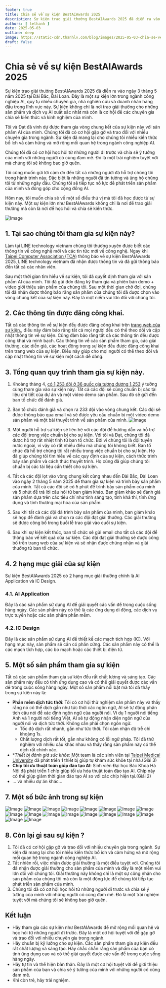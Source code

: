 ```yaml
---
footer: true
title: Chia sẻ về sự kiện BestAIAwards 2025
description: Sự kiện trao giải thưởng BestAIAwards 2025 đã diễn ra vào ngày 3 tháng 5 năm 2025 tại Đài Bắc, Đài Loan. Đây là một sự kiện lớn trong ngành công nghiệp AI, quy tụ nhiều chuyên gia, nhà nghiên cứu và doanh nhân hàng đầu trong lĩnh vực này. Sự kiện không chỉ là nơi trao giải thưởng cho những sản phẩm và dịch vụ AI xuất sắc nhất mà còn là cơ hội để các chuyên gia chia sẻ kiến thức và kinh nghiệm của mình.
authors: [ lethanh ]
date: 2025-05-03
outline: deep
image: https://static-cdn.thanhlv.com/blog/images/2025-05-03-chia-se-ve-su-kien-bestaiawards-2025/bestAI2025.jpg
draft: false
---
```


# Chia sẻ về sự kiện BestAIAwards 2025

Sự kiện trao giải thưởng BestAIAwards 2025 đã diễn ra vào ngày 3 tháng 5 năm 2025 tại Đài Bắc, Đài Loan. Đây là một sự kiện lớn trong ngành công nghiệp AI, quy tụ nhiều chuyên gia, nhà nghiên cứu và doanh nhân hàng đầu trong lĩnh vực này. Sự kiện không chỉ là nơi trao giải thưởng cho những sản phẩm và dịch vụ AI xuất sắc nhất mà còn là cơ hội để các chuyên gia chia sẻ kiến thức và kinh nghiệm của mình.

Tôi và Đạt đã vinh dự được tham gia vòng chung kết của sự kiện này với sản phẩm AI của mình. Chúng tôi đã có cơ hội gặp gỡ và trao đổi với nhiều chuyên gia trong ngành. Sự kiện đã mang lại cho chúng tôi nhiều kiến thức bổ ích và cảm hứng và mở rộng mối quan hệ trong ngành công nghiệp AI. 

Chúng tôi đã có cơ hội học hỏi từ những người đi trước và chia sẻ ý tưởng của mình với những người có cùng đam mê. Đó là một trải nghiệm tuyệt vời mà chúng tôi sẽ không bao giờ quên.

Tôi cũng muốn gửi lời cảm ơn đến tất cả những người đã hỗ trợ chúng tôi trong hành trình này. Đặc biệt là những người đã tin tưởng và ủng hộ chúng tôi từ những ngày đầu. Chúng tôi sẽ tiếp tục nỗ lực để phát triển sản phẩm của mình và đóng góp cho cộng đồng AI.

Hôm nay, tôi muốn chia sẻ về một số điều thú vị mà tôi đã học được từ sự kiện này. Một sự kiện lớn như BestAIAwards không chỉ là nơi để trao giải thưởng mà còn là nơi để học hỏi và chia sẻ kiến thức.

![Image](https://static-cdn.thanhlv.com/blog/images/2025-05-03-chia-se-ve-su-kien-bestaiawards-2025/bestAI2025.jpg)

## 1. Tại sao chúng tôi tham gia sự kiện này?

Làm tại LINE technology vietnam chúng tôi thường xuyên được biết các thông tin về công nghệ mới và các tin tức mới về công nghệ. Ngay khi [Taipei Computer Association (TCA)](https://www.tca.org.tw/en/) thông báo về sự kiện BestAIAwards 2025, LINE technology vietnam đã nhận được thông tin và đã gửi thông báo đến tất cả các nhân viên. 

Sau một thời gian tìm hiểu về sự kiện, tôi đã quyết định tham gia với sản phẩm AI của mình. Tôi đã gửi đơn đăng ký tham gia và phiên bản demo + video giới thiệu sản phẩm của chúng tôi. Sau một thời gian chờ đợi, chúng tôi đã nhận được thông báo rằng sản phẩm của chúng tôi đã được chọn vào vòng chung kết của sự kiện này. Đây là một niềm vui lớn đối với chúng tôi.

## 2. Các thông tin được đăng công khai.

Tất cả các thông tin về sự kiện đều được đăng công khai trên [trang web của sự kiện.](https://bestaiawards.com.tw/), điều này đảm bảo rằng tất cả mọi người đều có thể theo dõi và cập nhật thông tin về sự kiện. Cũng đảm bảo rằng tất cả các thông tin đều được công khai và minh bạch. Các thông tin về các sản phẩm tham gia, các giải thưởng, các diễn giả, các hoạt động trong sự kiện đều được đăng công khai trên trang web của sự kiện. Điều này giúp cho mọi người có thể theo dõi và cập nhật thông tin về sự kiện một cách dễ dàng.

## 3. Tổng quan quy trình tham gia sự kiện này.
1. Khoảng tháng 4, [có 1,253 đội ở 36 quốc gia tương đương 1,253](https://www.moea.gov.tw/Mns/doit_e/news/News_En.aspx?kind=6&menu_id=5673&news_id=119252) ý tưởng cùng tham gia vào sự kiện này. Tất cả các đội sẽ cùng chuẩn bị các tài liệu chi tiết của dự án và một video demo sản phẩm. Sau đó sẽ gửi đến ban tổ chức để đánh giá. 

2. Ban tổ chức đánh giá và chọn ra 233 đội vào vòng chung kết. Các đội sẽ được thông báo qua email và sẽ được yêu cầu chuẩn bị một video demo sản phẩm và một bài thuyết trình về sản phẩm của mình.
   ![Image](https://static-cdn.thanhlv.com/blog/images/2025-05-03-chia-se-ve-su-kien-bestaiawards-2025/5090c410-d7cb-454b-b933-eeef5d897c59.jpg)

3. Một người hỗ trợ sự kiện sẽ liên hệ với các đội để hướng dẫn và hỗ trợ các đội trong việc chuẩn bị cho sự kiện. Với tôi và Đạt, chúng tôi đã được hỗ trợ rất nhiệt tình từ ban tổ chức. Bởi vì chúng tôi là đội tuyển nước ngoài, vì vậy có rất nhiều điều mà chúng tôi không biết. Ban tổ chức đã hỗ trợ chúng tôi rất nhiều trong việc chuẩn bị cho sự kiện. Họ đã giúp chúng tôi tìm hiểu về các quy định của sự kiện, cách thức trình bày sản phẩm và cách thức thuyết trình. Họ cũng đã giúp chúng tôi chuẩn bị các tài liệu cần thiết cho sự kiện.

4. Tất cả các đội lọt vào vòng chung kết cùng nhau đến Đài Bắc, Đài Loan vào ngày 2 tháng 5 năm 2025 để tham gia sự kiện và trình bày sản phẩm của mình. Tất cả các đội sẽ có 5 phút để trình bày sản phẩm của mình và 5 phút để trả lời câu hỏi từ ban giám khảo. Ban giám khảo sẽ đánh giá sản phẩm dựa trên các tiêu chí như tính sáng tạo, tính khả thi, tính ứng dụng và tính thương mại hóa của sản phẩm.

5. Sau khi tất cả các đội đã trình bày sản phẩm của mình, ban giám khảo sẽ họp để đánh giá và chọn ra các đội đạt giải thưởng. Các giải thưởng sẽ được công bố trong buổi lễ trao giải vào cuối sự kiện.

6. Sau khi sự kiện kết thúc, ban tổ chức sẽ gửi email cho tất cả các đội để thông báo về kết quả của sự kiện. Các đội đạt giải thưởng sẽ được công bố trên trang web của sự kiện và sẽ nhận được chứng nhận và giải thưởng từ ban tổ chức.

## 4. 2 hạng mục giải của sự kiện
Sự kiện BestAIAwards 2025 có 2 hạng mục giải thưởng chính là AI Application và IC Design.
### 4.1. AI Application
Đây là các sản phẩm sử dụng AI để giải quyết các vấn đề trong cuộc sống hàng ngày. Các sản phẩm này có thể là các ứng dụng di động, các dịch vụ trực tuyến hoặc các sản phẩm phần mềm. 

### 4.2. IC Design
Đây là các sản phẩm sử dụng AI để thiết kế các mạch tích hợp (IC). Với hạng mục này, sản phẩm sẽ cần có phần cứng. Các sản phẩm này có thể là các mạch tích hợp, các bo mạch hoặc các thiết bị điện tử.

## 5. Một số sản phẩm tham gia sự kiện
Tất cả các sản phẩm tham gia sự kiện đều rất chất lượng và sáng tạo. Các sản phẩm này đều có tính ứng dụng cao và có thể giải quyết được các vấn đề trong cuộc sống hàng ngày. Một số sản phẩm nổi bật mà tôi đã thấy trong sự kiện này là:
- **Phần mềm dịch tức thời**: Tôi có cơ hội thử nghiệm sản phẩm này và thấy rằng nó có thể dịch gần như tức thời các ngôn ngữ, AI sẽ tự động phân tích câu nói để xác định ngôn ngữ của người nói. Ví dụ 1 người nói tiếng Anh và 1 người nói tiếng Việt, AI sẽ tự động nhận diện ngôn ngữ của người nói và dịch tức thời. Không cần phải chọn ngôn ngữ.
    - Tốc độ dịch rất nhanh, gần như tức thời. Tôi cảm nhận độ trễ chỉ khoảng 1s.
    - Chất lượng dịch rất tốt, gần như không có lỗi ngữ pháp. Tôi đã thử nghiệm với nhiều câu khác nhau và thấy rằng sản phẩm này có thể dịch rất chính xác. 
- **Thiết bị đánh giá sức khỏe*: Một team là các sinh viên tại [Taipei Medical University](https://eng.tmu.edu.tw/) đã phát triển 1 thiết bị giúp tự khám sức khỏe tại nhà.(Giải 3)
- **Chíp tối ưu thuật toán giúp đào tạo AI**: Sinh viên Đại học Bác Khoa Hà Nội đã phát triển 1 chíp giúp tối ưu hóa thuật toán đào tạo AI. Chíp này có thể giúp giảm thời gian đào tạo AI so với các chíp hiện tại.(Giải 2)
- ... và nhiều dự án khác...

## 7. Một số bức ảnh trong sự kiện

![Image](https://static-cdn.thanhlv.com/blog/images/2025-05-03-chia-se-ve-su-kien-bestaiawards-2025/de771408-affb-47b1-99e5-3afc2cb8e9d8.jpg)
![Image](https://static-cdn.thanhlv.com/blog/images/2025-05-03-chia-se-ve-su-kien-bestaiawards-2025/e3259137-917d-4c1c-990d-c557e10095ef.jpg)
![Image](https://static-cdn.thanhlv.com/blog/images/2025-05-03-chia-se-ve-su-kien-bestaiawards-2025/6d1d25f8-b8b7-45b8-aaab-599a3a033f03.jpg)
![Image](https://static-cdn.thanhlv.com/blog/images/2025-05-03-chia-se-ve-su-kien-bestaiawards-2025/2243c580-50a4-43f9-aa29-e65213b4002e.jpg)
![Image](https://static-cdn.thanhlv.com/blog/images/2025-05-03-chia-se-ve-su-kien-bestaiawards-2025/89b97962-ee81-43a3-880d-57b70397eed0.jpg)
![Image](https://static-cdn.thanhlv.com/blog/images/2025-05-03-chia-se-ve-su-kien-bestaiawards-2025/1340901f-705f-4a97-abf3-e7a49b6e702e.jpg)
![Image](https://static-cdn.thanhlv.com/blog/images/2025-05-03-chia-se-ve-su-kien-bestaiawards-2025/86513332-0712-4090-952b-e39869bafb20.jpg)
![Image](https://static-cdn.thanhlv.com/blog/images/2025-05-03-chia-se-ve-su-kien-bestaiawards-2025/388d7b88-c3e4-41f0-9dae-60078727f760.jpg)
![Image](https://static-cdn.thanhlv.com/blog/images/2025-05-03-chia-se-ve-su-kien-bestaiawards-2025/c13cc082-f541-4b63-a40b-b05e104d90bd.jpg)
![Image](https://static-cdn.thanhlv.com/blog/images/2025-05-03-chia-se-ve-su-kien-bestaiawards-2025/c411a0ef-dab2-4cca-bbdc-ed2e99e7dbad.jpg)
![Image](https://static-cdn.thanhlv.com/blog/images/2025-05-03-chia-se-ve-su-kien-bestaiawards-2025/be6cfd1d-bd53-465c-8605-f47939846d5f.jpg)
![Image](https://static-cdn.thanhlv.com/blog/images/2025-05-03-chia-se-ve-su-kien-bestaiawards-2025/78a25f20-5841-4fb4-8dee-cd4ad8bb1af4.jpg)
![Image](https://static-cdn.thanhlv.com/blog/images/2025-05-03-chia-se-ve-su-kien-bestaiawards-2025/6b5dd0e1-83c6-411b-8729-9f73281b1154.jpg)
![Image](https://static-cdn.thanhlv.com/blog/images/2025-05-03-chia-se-ve-su-kien-bestaiawards-2025/6a801986-9ac2-43b6-909c-20236578fe4f.jpg)
![Image](https://static-cdn.thanhlv.com/blog/images/2025-05-03-chia-se-ve-su-kien-bestaiawards-2025/1d8ce756-15b7-43cc-b404-54fe1593f0a2.jpg)
![Image](https://static-cdn.thanhlv.com/blog/images/2025-05-03-chia-se-ve-su-kien-bestaiawards-2025/674eef63-b17a-4143-8b62-b823155811ac.jpg)
![Image](https://static-cdn.thanhlv.com/blog/images/2025-05-03-chia-se-ve-su-kien-bestaiawards-2025/1d6f4e2a-8621-4e11-afd8-f6a53ebd6541.jpg)
![Image](https://static-cdn.thanhlv.com/blog/images/2025-05-03-chia-se-ve-su-kien-bestaiawards-2025/7f1359d8-52d5-4c10-9781-8bc94ff40bcc.jpg)

## 8. Còn lại gì sau sự kiện ?
1. Tôi đã có cơ hội gặp gỡ và trao đổi với nhiều chuyên gia trong ngành. Sự kiện đã mang lại cho tôi nhiều kiến thức bổ ích và cảm hứng và mở rộng mối quan hệ trong ngành công nghiệp AI.
2. Tất nhiên rồi, việc nhận được giải thưởng là một điều tuyệt vời. Chúng tôi đã nhận được giải thưởng cho sản phẩm của mình và đây là một niềm vui lớn đối với chúng tôi. Giải thưởng này không chỉ là một sự công nhận cho sản phẩm của chúng tôi mà còn là một động lực để chúng tôi tiếp tục phát triển sản phẩm của mình.
3. Chúng tôi đã có cơ hội học hỏi từ những người đi trước và chia sẻ ý tưởng của mình với những người có cùng đam mê. Đó là một trải nghiệm tuyệt vời mà chúng tôi sẽ không bao giờ quên.

## Kết luận
- Hãy tham gia các sự kiện như BestAIAwards để mở rộng mối quan hệ và học hỏi từ những người đi trước. Đây là một cơ hội tuyệt vời để gặp gỡ và trao đổi với nhiều chuyên gia trong ngành.
- Hãy chuẩn bị kỹ lưỡng cho sự kiện. Các sản phẩm tham gia sự kiện đều rất chất lượng và sáng tạo. Hãy chắc chắn rằng sản phẩm của bạn có tính ứng dụng cao và có thể giải quyết được các vấn đề trong cuộc sống hàng ngày.
- Hãy tự tin và thể hiện bản thân. Đây là một cơ hội tuyệt vời để giới thiệu sản phẩm của bạn và chia sẻ ý tưởng của mình với những người có cùng đam mê.
- Khi còn trẻ, hãy trải nghiệm.
